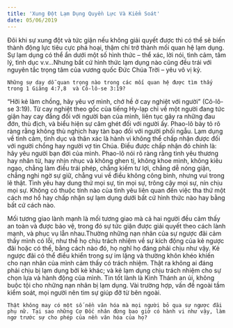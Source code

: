 ```yaml
---
title: 'Xung Đột Lạm Dụng Quyền Lực Và Kiểm Soát'
date: 05/06/2019
---
```


Đôi khi sự xung đột và tức giận nếu không giải quyết được thì có thể sẽ biến thành động lực tiêu cực phá hoại, thậm chí trở thành mối quan hệ lạm dụng. Sự lạm dụng có thể ẩn dưới một số hình thức – thể xác, lời nói, tình cảm, tâm lý, tình dục v.v…Nhưng bất cứ hình thức lạm dụng nào cũng đều trái với nguyên tắc trọng tâm của vương quốc Đức Chúa Trời – yêu vô vị kỷ.

`Những sự dạy dỗ quan trọng nào trong các mối quan hệ được tìm thấy trong 1 Giăng 4:7,8  và Cô-lô-se 3:19?` 	

“Hỡi kẻ làm chồng, hãy yêu vợ mình, chớ hề ở cay nghiệt với người” (Cô-lô-se 3:19). Từ cay nghiệt theo gốc của tiếng Hy-lạp chỉ về một người đang tức giận hay cay đắng đối với người bạn của mình, liên tục gây ra những đau đớn, thù địch, và biểu hiện sự căm ghét đối với người ấy. Phao-lô bày tỏ rõ ràng rằng không thù nghịch hay tàn bạo đối với người phối ngẫu. Lạm dụng về tình cảm, tình dục và thân xác là hành vi không thể chấp nhận được đối với người chồng hay người vợ tin Chúa. Điều được chấp nhận đó chính là: hãy yêu người bạn đời của mình. Phao-lô nói rõ ràng rằng tình yêu thương hay nhân từ, hay nhịn nhục và không ghen tị, không khoe mình, không kiêu ngạo, chẳng làm điều trái phép, chẳng kiếm tư lợi, chẳng dễ nóng giận, chẳng nghi ngờ sự giữ, chẳng vui về điều không công bình, nhưng vui trong lẽ thật. Tình yêu hay dung thứ mọi sự, tin mọi sự, trông cậy mọi sự, nín chịu mọi sự. Không có thuộc tính nào của tình yêu liên quan đến việc tha thứ một cách mơ hồ hay chấp nhận sự lạm dụng dưới bất cứ hình thức nào hay bằng bất cứ cách nào.

Mối tương giao lành mạnh là mối tương giao mà cả hai người đều cảm thấy an toàn và được bảo vệ, trong đó sự tức giận được giải quyết theo cách lành mạnh, và phục vụ lẫn nhau.Thường những nạn nhân của sự ngược đãi cảm thấy mình có lỗi, như thể họ chịu trách nhiệm về sự kích động của kẻ ngược đãi hoặc có thể, bằng cách nào đó, họ nghĩ họ đáng phải chịu như vậy. Kẻ ngược đãi có thể điều khiển trong sự im lặng và thường khôn khéo khiến cho nạn nhân của mình cảm thấy có trách nhiệm. Thật ra không ai đáng phải chịu bị lạm dụng bởi kẻ khác; và kẻ lạm dụng chịu trách nhiệm cho sự chọn lựa và hành động của mình. Tin tốt lành là Kinh Thánh an ủi, không buộc tội cho những nạn nhân bị lạm dụng. Vài trường hợp, vấn đề ngoài tầm kiểm soát, mọi người nên tìm sự giúp đỡ từ bên ngoài.  

`Thật không may có một số nền văn hóa mà mọi người bỏ qua sự ngược đãi phụ nữ. Tại sao những Cơ Đốc nhân đừng bao giờ có hành vi như vậy, làm ngơ trước sự cho phép của nền văn hóa của họ?`